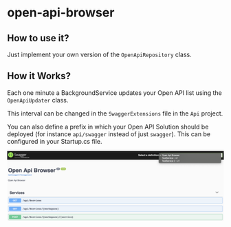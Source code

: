 # open-api-browser

## How to use it?

Just implement your own version of the `OpenApiRepository` class.

## How it Works? 

Each one minute a BackgroundService updates your Open API list using the `OpenApiUpdater` class.

This interval can be changed in the `SwaggerExtensions` file in the `Api` project.

You can also define a prefix in which your Open API Solution should be deployed (for instance `api/swagger` instead of just `swagger`). This can be configured in your Startup.cs file.


![](./static/open-api-browser.png)
